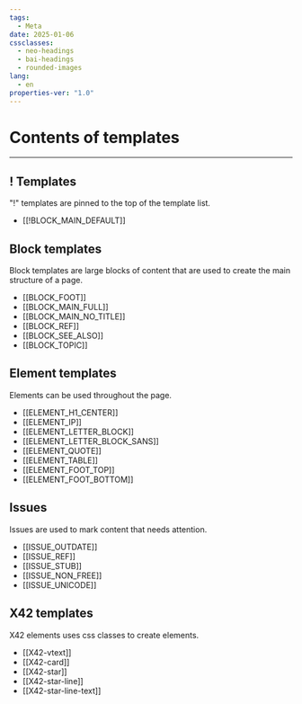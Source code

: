 ```yaml
---
tags:
  - Meta
date: 2025-01-06
cssclasses:
  - neo-headings
  - bai-headings
  - rounded-images
lang:
  - en
properties-ver: "1.0"
---
```

# Contents of templates
***

## ! Templates
"!" templates are pinned to the top of the template list. 
- [[!BLOCK_MAIN_DEFAULT]]

## Block templates

Block templates are large blocks of content that are used to create the main structure of a page. 
- [[BLOCK_FOOT]]
- [[BLOCK_MAIN_FULL]]
- [[BLOCK_MAIN_NO_TITLE]]
- [[BLOCK_REF]]
- [[BLOCK_SEE_ALSO]]
- [[BLOCK_TOPIC]]

## Element templates
Elements can be used throughout the page.
- [[ELEMENT_H1_CENTER]]
- [[ELEMENT_IP]]
- [[ELEMENT_LETTER_BLOCK]]
- [[ELEMENT_LETTER_BLOCK_SANS]]
- [[ELEMENT_QUOTE]]
- [[ELEMENT_TABLE]]
- [[ELEMENT_FOOT_TOP]]
- [[ELEMENT_FOOT_BOTTOM]]

## Issues
Issues are used to mark content that needs attention.
- [[ISSUE_OUTDATE]]
- [[ISSUE_REF]]
- [[ISSUE_STUB]]
- [[ISSUE_NON_FREE]]
- [[ISSUE_UNICODE]]

## X42 templates
X42 elements uses css classes to create elements. 
- [[X42-vtext]]
- [[X42-card]]
- [[X42-star]]
- [[X42-star-line]]
- [[X42-star-line-text]]